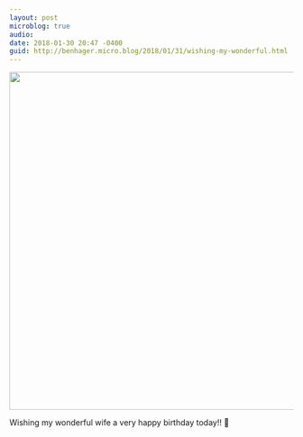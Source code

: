 ```yaml
---
layout: post
microblog: true
audio: 
date: 2018-01-30 20:47 -0400
guid: http://benhager.micro.blog/2018/01/31/wishing-my-wonderful.html
---
```




<img src="http://hager.blog/uploads/2018/cfc8429830.jpg" width="600" height="600" style="height: auto;" />

Wishing my wonderful wife a very happy birthday today!! 🎂



